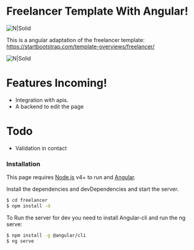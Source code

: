 # Freelancer Template With Angular!

![N|Solid](https://upload.wikimedia.org/wikipedia/commons/thumb/c/cf/Angular_full_color_logo.svg/145px-Angular_full_color_logo.svg.png)

This is a angular adaptation of the freelancer template: https://startbootstrap.com/template-overviews/freelancer/

![N|Solid](https://startbootstrap.com/assets/img/templates/freelancer.jpg)


# Features Incoming!

  - Integration with apis.
  - A backend to edit the page

# Todo
  - Validation in contact

### Installation

This page requires [Node.js](https://nodejs.org/) v4+ to run and [Angular](https://angular.io/).

Install the dependencies and devDependencies and start the server.

```sh
$ cd freelancer
$ npm install -d
```

To Run the server for dev you need to install Angular-cli and run the ng serve:
```sh
$ npm install -g @angular/cli
$ ng serve
```
